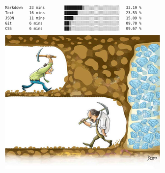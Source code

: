 <!--START_SECTION:waka-->

```txt
Markdown   23 mins         ████████▒░░░░░░░░░░░░░░░░   33.19 %
Text       16 mins         ██████░░░░░░░░░░░░░░░░░░░   23.53 %
JSON       11 mins         ████░░░░░░░░░░░░░░░░░░░░░   15.89 %
Git        6 mins          ██▒░░░░░░░░░░░░░░░░░░░░░░   09.70 %
CSS        6 mins          ██▒░░░░░░░░░░░░░░░░░░░░░░   09.67 %
```

<!--END_SECTION:waka-->
![](diamant.jpg)
